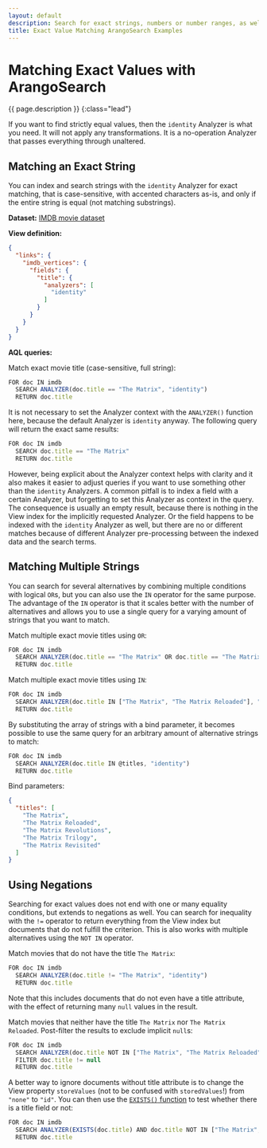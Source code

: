 ```yaml
---
layout: default
description: Search for exact strings, numbers or number ranges, as well as booleans without Analyzer transformations applied
title: Exact Value Matching ArangoSearch Examples
---
```

# Matching Exact Values with ArangoSearch

{{ page.description }}
{:class="lead"}

If you want to find strictly equal values, then the `identity` Analyzer is what
you need. It will not apply any transformations. It is a no-operation Analyzer
that passes everything through unaltered.

## Matching an Exact String

You can index and search strings with the `identity` Analyzer for exact
matching, that is case-sensitive, with accented characters as-is, and only if
the entire string is equal (not matching substrings).

**Dataset:** [IMDB movie dataset](arangosearch-example-datasets.html#imdb-movie-dataset)

**View definition:**

```json
{
  "links": {
    "imdb_vertices": {
      "fields": {
        "title": {
          "analyzers": [
            "identity"
          ]
        }
      }
    }
  }
}
```

**AQL queries:**

Match exact movie title (case-sensitive, full string):

```js
FOR doc IN imdb
  SEARCH ANALYZER(doc.title == "The Matrix", "identity")
  RETURN doc.title
```

It is not necessary to set the Analyzer context with the `ANALYZER()` function
here, because the default Analyzer is `identity` anyway. The following query
will return the exact same results:

```js
FOR doc IN imdb
  SEARCH doc.title == "The Matrix"
  RETURN doc.title
```

However, being explicit about the Analyzer context helps with clarity and it
also makes it easier to adjust queries if you want to use something other than
the `identity` Analyzers. A common pitfall is to index a field with a certain
Analyzer, but forgetting to set this Analyzer as context in the query.
The consequence is usually an empty result, because there is nothing in the
View index for the implicitly requested Analyzer. Or the field happens to be
indexed with the `identity` Analyzer as well, but there are no or different
matches because of different Analyzer pre-processing between the indexed data
and the search terms.

## Matching Multiple Strings

You can search for several alternatives by combining multiple conditions with
logical `OR`s, but you can also use the `IN` operator for the same purpose.
The advantage of the `IN` operator is that it scales better with the number of
alternatives and allows you to use a single query for a varying amount of
strings that you want to match.

Match multiple exact movie titles using `OR`:

```js
FOR doc IN imdb
  SEARCH ANALYZER(doc.title == "The Matrix" OR doc.title == "The Matrix Reloaded", "identity")
  RETURN doc.title
```

Match multiple exact movie titles using `IN`:

```js
FOR doc IN imdb
  SEARCH ANALYZER(doc.title IN ["The Matrix", "The Matrix Reloaded"], "identity")
  RETURN doc.title
```

By substituting the array of strings with a bind parameter, it becomes possible
to use the same query for an arbitrary amount of alternative strings to match:

```js
FOR doc IN imdb
  SEARCH ANALYZER(doc.title IN @titles, "identity")
  RETURN doc.title
```

Bind parameters:

```json
{
  "titles": [
    "The Matrix",
    "The Matrix Reloaded",
    "The Matrix Revolutions",
    "The Matrix Trilogy",
    "The Matrix Revisited"
  ]
}
```

## Using Negations

Searching for exact values does not end with one or many equality conditions,
but extends to negations as well. You can search for inequality with the `!=`
operator to return everything from the View index but documents that do not
fulfill the criterion. This is also works with multiple alternatives using the
`NOT IN` operator.

Match movies that do not have the title `The Matrix`:

```js
FOR doc IN imdb
  SEARCH ANALYZER(doc.title != "The Matrix", "identity")
  RETURN doc.title
```

Note that this includes documents that do not even have a title attribute,
with the effect of returning many `null` values in the result.

Match movies that neither have the title `The Matrix` nor `The Matrix Reloaded`.
Post-filter the results to exclude implicit `null`s:

```js
FOR doc IN imdb
  SEARCH ANALYZER(doc.title NOT IN ["The Matrix", "The Matrix Reloaded"], "identity")
  FILTER doc.title != null
  RETURN doc.title
```

A better way to ignore documents without title attribute is to change the View
property `storeValues` (not to be confused with `storedValues`!) from `"none"`
to `"id"`. You can then use the [`EXISTS()` function](aql/functions-arangosearch.html#exists)
to test whether there is a title field or not:

```js
FOR doc IN imdb
  SEARCH ANALYZER(EXISTS(doc.title) AND doc.title NOT IN ["The Matrix", "The Matrix Reloaded"], "identity")
  RETURN doc.title
```
